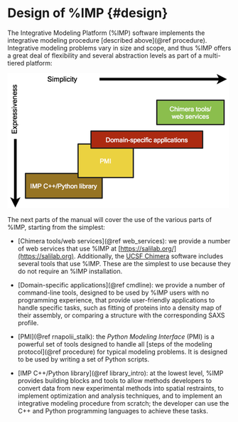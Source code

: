 Design of %IMP {#design}
==============

The Integrative Modeling Platform (%IMP) software implements the
integrative modeling procedure [described above](@ref procedure).
Integrative modeling
problems vary in size and scope, and thus %IMP offers a great deal of
flexibility and several abstraction levels as part of a multi-tiered
platform:

<img class="textfigure" src="imp-design.png"
     alt="IMP software design">

The next parts of the manual will cover the use of the various parts of
%IMP, starting from the simplest:

 - [Chimera tools/web services](@ref web_services):
   we provide a number of web services that
   use %IMP at [https://salilab.org/](https://salilab.org). Additionally,
   the [UCSF Chimera](https://www.cgl.ucsf.edu/chimera/) software includes
   several tools that use %IMP. These are the simplest to use because they
   do not require an %IMP installation.

 - [Domain-specific applications](@ref cmdline):
   we provide a number of command-line tools, designed to be used by %IMP
   users with no programming experience, that provide user-friendly
   applications to handle specific tasks, such as fitting of proteins into
   a density map of their assembly, or comparing a structure with the
   corresponding SAXS profile.

 - [PMI](@ref rnapolii_stalk):
   the _Python Modeling Interface_ (PMI) is a powerful set of tools designed
   to handle all [steps of the modeling protocol](@ref procedure) for
   typical modeling problems. It is designed to be used by writing a set of
   Python scripts.

 - [IMP C++/Python library](@ref library_intro): at the lowest level,
   %IMP provides building blocks and tools to allow methods developers to
   convert data from new experimental methods into spatial restraints,
   to implement optimization and analysis techniques, and to implement an
   integrative modeling procedure from scratch; the developer can use the
   C++ and Python programming languages to achieve these tasks.
